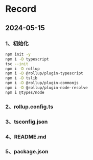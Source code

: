 # Record

## 2024-05-15

### 1、初始化

```sh
npm init -y
npm i -D typescript
tsc --init
npm i -D rollup
npm i -D @rollup/plugin-typescript
npm i -D tslib
npm i -D @rollup/plugin-commonjs
npm i -D @rollup/plugin-node-resolve
npm i @types/node
```

### 2、rollup.config.ts

### 3、tsconfig.json

### 4、README.md

### 5、package.json
